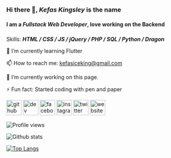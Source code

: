 ### Hi there 👋, ***Kefas Kingsley*** is the name
#### I am a ***Fullstack Web Developer***, love working on the **Backend**

###
Skills: ***HTML / CSS / JS / jQuery / PHP / SQL / Python / Dragon***

🌱 I’m currently learning Flutter 

📫 How to reach me: kefasiceking@gmail.com 

🔭 I’m currently working on this page. 

⚡ Fun fact: Started coding with pen and paper 

[<img src='https://cdn.jsdelivr.net/npm/simple-icons@3.0.1/icons/github.svg' alt='github' height='40'>](https://github.com/Cyberking99)  [<img src='https://cdn.jsdelivr.net/npm/simple-icons@3.0.1/icons/dev-dot-to.svg' alt='dev' height='40'>](https://dev.to/Cyberking99)  [<img src='https://cdn.jsdelivr.net/npm/simple-icons@3.0.1/icons/facebook.svg' alt='facebook' height='40'>](https://www.facebook.com/clement.kingsley.9)  [<img src='https://cdn.jsdelivr.net/npm/simple-icons@3.0.1/icons/instagram.svg' alt='instagram' height='40'>](https://www.instagram.com/itz_kingkc/)  [<img src='https://cdn.jsdelivr.net/npm/simple-icons@3.0.1/icons/twitter.svg' alt='twitter' height='40'>](https://twitter.com/itzkingkc)  [<img src='https://cdn.jsdelivr.net/npm/simple-icons@3.0.1/icons/icloud.svg' alt='website' height='40'>](https://kefaskingsley.blogspot.com)  

![Profile views](https://gpvc.arturio.dev/Cyberking99)

![Github stats](https://github-readme-stats.vercel.app/api?username=Cyberking99&show_icons=true)

[![Top Langs](https://github-readme-stats.vercel.app/api/top-langs/?username=Cyberking99)](https://github.com/anuraghazra/github-readme-stats)
